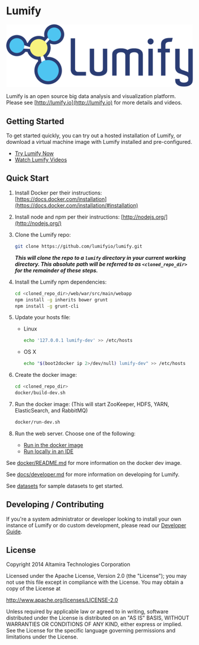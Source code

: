# Lumify

![Lumify Logo](web/war/src/main/webapp/img/lumify-logo.png?raw=true)

Lumify is an open source big data analysis and visualization platform. Please see [http://lumify.io](http://lumify.io) for more details and videos.

## Getting Started

To get started quickly, you can try out a hosted installation of Lumify, or download a virtual machine image with Lumify installed and pre-configured.

- [Try Lumify Now](http://lumify.io/try.html)
- [Watch Lumify Videos](https://www.youtube.com/playlist?list=PLDX7b-6_sNA7SCJw5rB9EF0TDpQyrO2XR)

## Quick Start

1. Install Docker per their instructions: [https://docs.docker.com/installation](https://docs.docker.com/installation/#installation)

1. Install node and npm per their instructions: [http://nodejs.org/](http://nodejs.org/)

1. Clone the Lumify repo:
    ```sh
    git clone https://github.com/lumifyio/lumify.git
    ```
    **_This will clone the repo to a `lumify` directory in your current working directory.  This absolute path will be referred to as `<cloned_repo_dir>` for the remainder of these steps._**

1. Install the Lumify npm dependencies:
    ```sh
    cd <cloned_repo_dir>/web/war/src/main/webapp
    npm install -g inherits bower grunt
    npm install -g grunt-cli
    ```

1. Update your hosts file:
    - Linux

        ```sh
        echo '127.0.0.1 lumify-dev' >> /etc/hosts
        ```
    - OS X

        ```sh
        echo "$(boot2docker ip 2>/dev/null) lumify-dev" >> /etc/hosts
        ```

1. Create the docker image:
    ```sh
    cd <cloned_repo_dir>
    docker/build-dev.sh
    ```

1. Run the docker image: (This will start ZooKeeper, HDFS, YARN, ElasticSearch, and RabbitMQ)
    ```sh
    docker/run-dev.sh
    ```

1. Run the web server. Choose one of the following:
   * [Run in the docker image](docker/README.md#docker-web-server)
   * [Run locally in an IDE](docs/ide.md#development-jetty-web-server)

See [docker/README.md](docker/) for more information on the docker dev image.

See [docs/developer.md](docs/developer.md) for more information on developing for Lumify.

See [datasets](datasets) for sample datasets to get started.

## Developing / Contributing

If you're a system administrator or developer looking to install your own instance of Lumify or do custom development,
please read our [Developer Guide](docs/developer.md).


## License

Copyright 2014 Altamira Technologies Corporation

Licensed under the Apache License, Version 2.0 (the "License");
you may not use this file except in compliance with the License.
You may obtain a copy of the License at

   http://www.apache.org/licenses/LICENSE-2.0

Unless required by applicable law or agreed to in writing, software
distributed under the License is distributed on an "AS IS" BASIS,
WITHOUT WARRANTIES OR CONDITIONS OF ANY KIND, either express or implied.
See the License for the specific language governing permissions and
limitations under the License.
